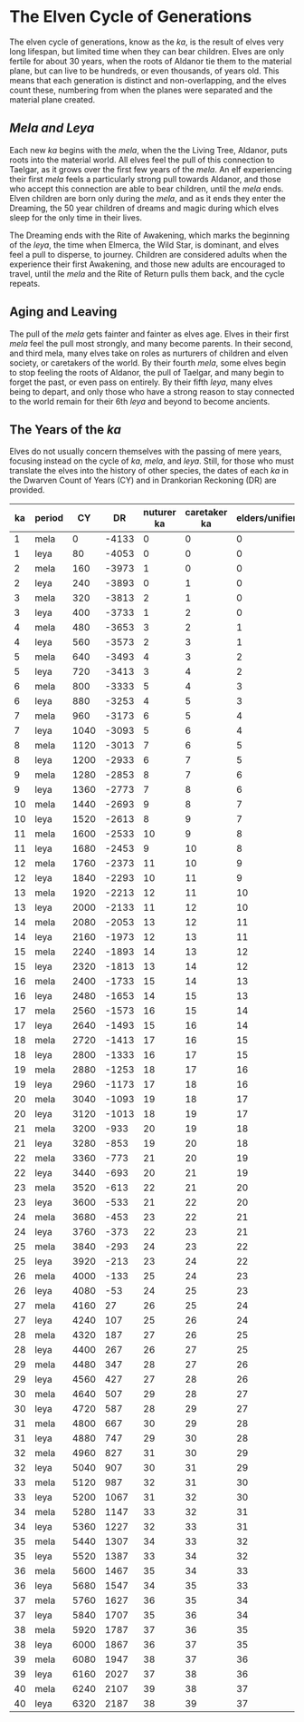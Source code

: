 
# The Elven Cycle of Generations

The elven cycle of generations, know as the *ka*, is the result of elves very long lifespan, but limited time when they can bear children. Elves are only fertile for about 30 years, when the roots of Aldanor tie them to the material plane, but can live to be hundreds, or even thousands, of years old. This means that each generation is distinct and non-overlapping, and the elves count these, numbering from when the planes were separated and the material plane created. 
## *Mela and Leya*

Each new *ka* begins with the *mela*, when the the Living Tree, Aldanor, puts roots into the material world. All elves feel the pull of this connection to Taelgar, as it grows over the first few years of the *mela*. An elf experiencing their first *mela* feels a particularly strong pull towards Aldanor, and those who accept this connection are able to bear children, until the *mela* ends. Elven children are born only during the *mela*, and as it ends they enter the Dreaming, the 50 year children of dreams and magic during which elves sleep for the only time in their lives. 

The Dreaming ends with the Rite of Awakening, which marks the beginning of the *leya*, the time when Elmerca, the Wild Star, is dominant, and elves feel a pull to disperse, to journey. Children are considered adults when the experience their first Awakening, and those new adults are encouraged to travel, until the *mela* and the Rite of Return pulls them back, and the cycle repeats. 
## Aging and Leaving

The pull of the *mela* gets fainter and fainter as elves age. Elves in their first *mela* feel the pull most strongly, and many become parents. In their second, and third mela, many elves take on roles as nurturers of children and elven society, or caretakers of the world. By their fourth *mela*, some elves begin to stop feeling the roots of Aldanor, the pull of Taelgar, and many begin to forget the past, or even pass on entirely. By their fifth *leya*, many elves being to depart, and only those who have a strong reason to stay connected to the world remain for their 6th *leya* and beyond to become ancients. 
## The Years of the *ka*

Elves do not usually concern themselves with the passing of mere years, focusing instead on the cycle of *ka*, *mela*, and *leya*. Still, for those who must translate the elves into the history of other species, the dates of each *ka* in the Dwarven Count of Years (CY) and in Drankorian Reckoning (DR) are provided. 

| ka  | period | CY | DR | nuturer ka | caretaker ka | elders/unifiers | ancients |
| --- | ------ | ------------ | --------------- | ---------- | ------------ | --------------- | -------- |
| 1   | mela   | 0            | -4133           | 0          | 0            | 0               | 0        |
| 1   | leya   | 80           | -4053           | 0          | 0            | 0               | 0        |
| 2   | mela   | 160          | -3973           | 1          | 0            | 0               | 0        |
| 2   | leya   | 240          | -3893           | 0          | 1            | 0               | 0        |
| 3   | mela   | 320          | -3813           | 2          | 1            | 0               | 0        |
| 3   | leya   | 400          | -3733           | 1          | 2            | 0               | 0        |
| 4   | mela   | 480          | -3653           | 3          | 2            | 1               | 0        |
| 4   | leya   | 560          | -3573           | 2          | 3            | 1               | 0        |
| 5   | mela   | 640          | -3493           | 4          | 3            | 2               | 0        |
| 5   | leya   | 720          | -3413           | 3          | 4            | 2               | 0        |
| 6   | mela   | 800          | -3333           | 5          | 4            | 3               | 0        |
| 6   | leya   | 880          | -3253           | 4          | 5            | 3               | 0        |
| 7   | mela   | 960          | -3173           | 6          | 5            | 4               | 1        |
| 7   | leya   | 1040         | -3093           | 5          | 6            | 4               | 1        |
| 8   | mela   | 1120         | -3013           | 7          | 6            | 5               | 2        |
| 8   | leya   | 1200         | -2933           | 6          | 7            | 5               | 2        |
| 9   | mela   | 1280         | -2853           | 8          | 7            | 6               | 3        |
| 9   | leya   | 1360         | -2773           | 7          | 8            | 6               | 3        |
| 10  | mela   | 1440         | -2693           | 9          | 8            | 7               | 4        |
| 10  | leya   | 1520         | -2613           | 8          | 9            | 7               | 4        |
| 11  | mela   | 1600         | -2533           | 10         | 9            | 8               | 5        |
| 11  | leya   | 1680         | -2453           | 9          | 10           | 8               | 5        |
| 12  | mela   | 1760         | -2373           | 11         | 10           | 9               | 6        |
| 12  | leya   | 1840         | -2293           | 10         | 11           | 9               | 6        |
| 13  | mela   | 1920         | -2213           | 12         | 11           | 10              | 7        |
| 13  | leya   | 2000         | -2133           | 11         | 12           | 10              | 7        |
| 14  | mela   | 2080         | -2053           | 13         | 12           | 11              | 8        |
| 14  | leya   | 2160         | -1973           | 12         | 13           | 11              | 8        |
| 15  | mela   | 2240         | -1893           | 14         | 13           | 12              | 9        |
| 15  | leya   | 2320         | -1813           | 13         | 14           | 12              | 9        |
| 16  | mela   | 2400         | -1733           | 15         | 14           | 13              | 10       |
| 16  | leya   | 2480         | -1653           | 14         | 15           | 13              | 10       |
| 17  | mela   | 2560         | -1573           | 16         | 15           | 14              | 11       |
| 17  | leya   | 2640         | -1493           | 15         | 16           | 14              | 11       |
| 18  | mela   | 2720         | -1413           | 17         | 16           | 15              | 12       |
| 18  | leya   | 2800         | -1333           | 16         | 17           | 15              | 12       |
| 19  | mela   | 2880         | -1253           | 18         | 17           | 16              | 13       |
| 19  | leya   | 2960         | -1173           | 17         | 18           | 16              | 13       |
| 20  | mela   | 3040         | -1093           | 19         | 18           | 17              | 14       |
| 20  | leya   | 3120         | -1013           | 18         | 19           | 17              | 14       |
| 21  | mela   | 3200         | -933            | 20         | 19           | 18              | 15       |
| 21  | leya   | 3280         | -853            | 19         | 20           | 18              | 15       |
| 22  | mela   | 3360         | -773            | 21         | 20           | 19              | 16       |
| 22  | leya   | 3440         | -693            | 20         | 21           | 19              | 16       |
| 23  | mela   | 3520         | -613            | 22         | 21           | 20              | 17       |
| 23  | leya   | 3600         | -533            | 21         | 22           | 20              | 17       |
| 24  | mela   | 3680         | -453            | 23         | 22           | 21              | 18       |
| 24  | leya   | 3760         | -373            | 22         | 23           | 21              | 18       |
| 25  | mela   | 3840         | -293            | 24         | 23           | 22              | 19       |
| 25  | leya   | 3920         | -213            | 23         | 24           | 22              | 19       |
| 26  | mela   | 4000         | -133            | 25         | 24           | 23              | 20       |
| 26  | leya   | 4080         | -53             | 24         | 25           | 23              | 20       |
| 27  | mela   | 4160         | 27              | 26         | 25           | 24              | 21       |
| 27  | leya   | 4240         | 107             | 25         | 26           | 24              | 21       |
| 28  | mela   | 4320         | 187             | 27         | 26           | 25              | 22       |
| 28  | leya   | 4400         | 267             | 26         | 27           | 25              | 22       |
| 29  | mela   | 4480         | 347             | 28         | 27           | 26              | 23       |
| 29  | leya   | 4560         | 427             | 27         | 28           | 26              | 23       |
| 30  | mela   | 4640         | 507             | 29         | 28           | 27              | 24       |
| 30  | leya   | 4720         | 587             | 28         | 29           | 27              | 24       |
| 31  | mela   | 4800         | 667             | 30         | 29           | 28              | 25       |
| 31  | leya   | 4880         | 747             | 29         | 30           | 28              | 25       |
| 32  | mela   | 4960         | 827             | 31         | 30           | 29              | 26       |
| 32  | leya   | 5040         | 907             | 30         | 31           | 29              | 26       |
| 33  | mela   | 5120         | 987             | 32         | 31           | 30              | 27       |
| 33  | leya   | 5200         | 1067            | 31         | 32           | 30              | 27       |
| 34  | mela   | 5280         | 1147            | 33         | 32           | 31              | 28       |
| 34  | leya   | 5360         | 1227            | 32         | 33           | 31              | 28       |
| 35  | mela   | 5440         | 1307            | 34         | 33           | 32              | 29       |
| 35  | leya   | 5520         | 1387            | 33         | 34           | 32              | 29       |
| 36  | mela   | 5600         | 1467            | 35         | 34           | 33              | 30       |
| 36  | leya   | 5680         | 1547            | 34         | 35           | 33              | 30       |
| 37  | mela   | 5760         | 1627            | 36         | 35           | 34              | 31       |
| 37  | leya   | 5840         | 1707            | 35         | 36           | 34              | 31       |
| 38  | mela   | 5920         | 1787            | 37         | 36           | 35              | 32       |
| 38  | leya   | 6000         | 1867            | 36         | 37           | 35              | 32       |
| 39  | mela   | 6080         | 1947            | 38         | 37           | 36              | 33       |
| 39  | leya   | 6160         | 2027            | 37         | 38           | 36              | 33       |
| 40  | mela   | 6240         | 2107            | 39         | 38           | 37              | 34       |
| 40  | leya   | 6320         | 2187            | 38         | 39           | 37              | 34       |